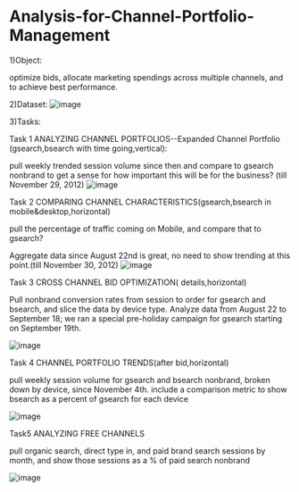 # Analysis-for-Channel-Portfolio-Management
1)Object:

optimize bids, allocate marketing spendings across multiple channels, and to achieve best performance.

2)Dataset:
![image](https://user-images.githubusercontent.com/129491801/234683967-a8cf44f8-655a-4a7c-b067-f74d7de6681a.png)

3)Tasks:

Task 1 ANALYZING CHANNEL PORTFOLIOS--Expanded Channel Portfolio (gsearch,bsearch with time going,vertical):

pull weekly trended session volume since then and compare to gsearch nonbrand to get a sense for how important this will be for the business? (till November 29, 2012)
![image](https://user-images.githubusercontent.com/129491801/234684122-0235d496-5415-4f9d-95c3-2108871a20c4.png)


Task 2 COMPARING CHANNEL CHARACTERISTICS(gsearch,bsearch in mobile&desktop,horizontal)

pull the percentage of traffic coming on Mobile, and compare that to gsearch?

Aggregate data since August 22nd is great, no need to show trending at this point.(till November 30, 2012)
![image](https://user-images.githubusercontent.com/129491801/234684132-c851b623-eb40-4de3-b5cc-d0ad089c7ae6.png)


Task 3 CROSS CHANNEL BID OPTIMIZATION( details,horizontal)

Pull nonbrand conversion rates from session to order for gsearch and bsearch, and slice the data by device type. Analyze data from August 22 to September 18; we ran a special pre-holiday campaign for gsearch starting on September 19th.

![image](https://user-images.githubusercontent.com/129491801/234684153-bf283d16-3cb1-463e-8643-113ca56343f5.png)

Task 4 CHANNEL PORTFOLIO TRENDS(after bid,horizontal)

pull weekly session volume for gsearch and bsearch nonbrand, broken down by device, since November 4th. include a comparison metric to show bsearch as a percent of gsearch for each device

![image](https://user-images.githubusercontent.com/129491801/234684191-2fdf1d9a-4b1f-48d5-b216-3ddcafcc03af.png)

Task5 ANALYZING FREE CHANNELS

pull organic search, direct type in, and paid brand search sessions by month, and show those sessions as a % of paid search nonbrand

![image](https://user-images.githubusercontent.com/129491801/234684212-36894f62-9ee5-47f7-ac81-72a74af1e9a3.png)
